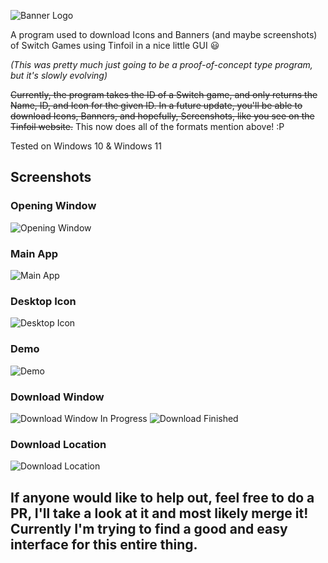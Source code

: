 ![Banner Logo](https://github.com/AKASGaming/Tinfoil-Resource-Downloader/assets/25405047/681aefbb-f8f2-41da-8bf1-d56e0af1f2e1)


A program used to download Icons and Banners (and maybe screenshots) of Switch Games using Tinfoil in a nice little GUI 😃

_(This was pretty much just going to be a proof-of-concept type program, but it's slowly evolving)_

~~Currently, the program takes the ID of a Switch game, and only returns the Name, ID, and Icon for the given ID. In a future update, you'll be able to download Icons, Banners, and hopefully, Screenshots, like you see on the Tinfoil website.~~
This now does all of the formats mention above! :P

Tested on Windows 10 & Windows 11

## Screenshots

### Opening Window
![Opening Window](https://github.com/AKASGaming/Tinfoil-Resource-Downloader/assets/25405047/e02a4b10-fa19-4870-a5d2-ab814034bc0f)

### Main App
![Main App](https://github.com/AKASGaming/Tinfoil-Resource-Downloader/assets/25405047/8bb4a0b1-b9d6-40a0-8054-f890a7ca1eda)


### Desktop Icon
![Desktop Icon](https://github.com/AKASGaming/Tinfoil-Resource-Downloader/assets/25405047/b1f4cd90-bcec-4d4e-b68e-da0562f2c97d)


### Demo
![Demo](https://github.com/AKASGaming/Tinfoil-Resource-Downloader/assets/25405047/d5bca729-2885-4e49-b41c-c94938e8974d)

### Download Window
![Download Window In Progress](https://github.com/AKASGaming/Tinfoil-Resource-Downloader/assets/25405047/57e173c7-de4a-4580-8256-6397e3668022)
![Download Finished](https://github.com/AKASGaming/Tinfoil-Resource-Downloader/assets/25405047/ab2916c0-89a4-41ad-a166-63f58abd54a4)

### Download Location
![Download Location](https://user-images.githubusercontent.com/25405047/213881494-8bf2fa65-9262-4d64-b7a4-4df31493b681.png)

## If anyone would like to help out, feel free to do a PR, I'll take a look at it and most likely merge it!  Currently I'm trying to find a good and easy interface for this entire thing.
